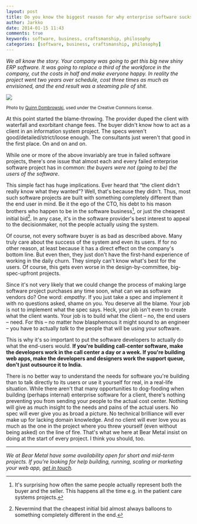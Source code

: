 ```yaml
---
layout: post
title: Do you know the biggest reason for why enterprise software sucks?
author: Jarkko
date: 2014-01-15 11:43
comments: true
keywords: software, business, craftsmanship, philosophy
categories: [software, business, craftsmanship, philosophy]
---
```


*We all know the story. Your company was going to get this big new shiny ERP software. It was going to replace a third of the workforce in the company, cut the costs in half and make everyone happy. In reality the project went two years over schedule, cost three times as much as envisioned, and the end result was a steaming pile of shit.*

[![](http://farm9.staticflickr.com/8453/8043877054_883963cf80_c.jpg)](http://www.flickr.com/photos/53326337@N00/8043877054/)

<small>Photo by [Quinn Dombrowski](http://www.flickr.com/photos/53326337@N00/8043877054/), used under the Creative Commons license.</small>

At this point started the blame-throwing. The provider duped the client with waterfall and exorbitant change fees. The buyer didn't know how to act as a client in an information system project. The specs weren't good/detailed/strict/loose enough. The consultants just weren't that good in the first place. On and on and on.

While one or more of the above invariably are true in failed software projects, there's one issue that almost each and every failed enterprise software project has in common: *the buyers were not (going to be) the users of the software*.

This simple fact has huge implications. Ever heard that “the client didn't really know what they wanted”? Well, that's because they didn't. Thus, most such software projects are built with something completely different than the end user in mind. Be it the ego of the CTO, his debt to his mason brothers who happen to be in the software business[^many-horses], or just the cheapest initial bid[^nevermind]. In any case, it's in the software provider's best interest to appeal to the decisionmaker, not the people actually using the system.

Of course, not every software buyer is as bad as described above. Many truly care about the success of the system and even its users. If for no other reason, at least because it has a direct effect on the company's bottom line. But even then, they just don't have the first-hand experience of working in the daily churn. They simply can't know what's best for the users. Of course, this gets even worse in the design-by-committee, big-spec-upfront projects.

Since it's not very likely that we could change the process of making large software project purchases any time soon, what can we as software vendors do? One word: *empathy*. If you just take a spec and implement it with no questions asked, shame on you. You deserve all the blame. Your job is not to implement what the spec says. Heck, your job isn't even to create what the client wants. Your job is to build what the client – no, the end users – need. For this – no matter how blasphemous it might sound to an engineer – you have to actually *talk* to the people that will be using your software.

This is why it's so important to put the software developers to actually do what the end-users would. **If you're building call-center software, make the developers work in the call center a day or a week. If you're building web apps, make the developers and designers work the support queue, don't just outsource it to India.**

There is no better way to understand the needs for software you're building than to talk directly to its users or use it yourself for real, in a real-life situation. While there aren't that many opportunities to dog-fooding when building (perhaps internal) enterprise software for a client, there's nothing preventing you from sending your people to the actual cost center. Nothing will give as much insight to the needs and pains of the actual users. No spec will ever give you as broad a picture. No technical brilliance will ever make up for lacking domain knowledge. And no client will ever love you as much as the one in the project where you threw yourself (even without being asked) on the line of fire. That's what we here at Bear Metal insist on doing at the start of every project. I think you should, too.

---

*We at Bear Metal have some availability open for short and mid-term projects. If you're looking for help building, running, scaling or marketing your web app,  [get in touch](mailto:info@bearmetal.eu).*

[^many-horses]:It's surprising how often the same people actually represent both the buyer and the seller. This happens all the time e.g. in the patient care systems projects.

[^nevermind]:Nevermind that the cheapest initial bid almost always balloons to something completely different in the end.